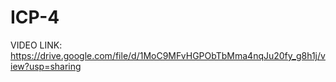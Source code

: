 # ICP-4
VIDEO LINK: https://drive.google.com/file/d/1MoC9MFvHGPObTbMma4nqJu20fy_g8h1j/view?usp=sharing
